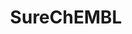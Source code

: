 ---
layout: default
bigquery: https://console.cloud.google.com/bigquery?p=patents-public-data&d=ebi_surechembl&page=dataset
citation: '“SureChEMBL” by the European Bioinformatics Institute (EMBL-EBI), used
  under CC BY-SA 3.0. G. Papadatos, M. Davies, N. Dedman, J. Chambers, A. Gaulton,
  J. Siddle, R. Koks, S. A. Irvine, J. Pettersson, N. Goncharoff, A. Hersey, J. P.
  Overington (2016). SureChEMBL: a large-scale, chemically annotated patent document
  database. Nucleic Acids Research Database Issue, 44, D1220-D1228, DOI:10.1093/nar/gkv1253,
  PMID:26582922.'
contributors: G. Papadatos, M. Davies, N. Dedman, J. Chambers, A. Gaulton, J. Siddle,
  R. Koks, S. A. Irvine, J. Pettersson, N. Goncharoff, A. Hersey, J. P. Overington
cost: None
description: 'SureChEMBL is a publicly available large-scale resource containing compounds
  extracted from the full text, images and attachments of patent documents. The data
  are extracted from the patent literature according to an automated text and image-mining
  pipeline on a daily basis. SureChEMBL provides access to a previously unavailable,
  open and timely set of annotated compound-patent associations, complemented with
  sophisticated combined structure and keyword-based search capabilities against the
  compound repository and patent document corpus. Currently, the database contains
  17 million compounds extracted from 14 million patent documents. '
documentation: http://chembl.blogspot.com/
doi: https://doi.org/10.1093/nar/gkv1253
last_edit: Mon, 04 Apr 2022 19:05:20 GMT
location: https://www.surechembl.org/search/
maintained_by: EMBL-EBI, an outstation of European Molecular Biology Laboratory
schema_fields: '[''inchi_key'', ''publication_date'', ''publication_number'', ''corpus_frequency'',
  ''field_frequency'', ''patent_id'', ''schembl_id'', ''smiles'', ''field'']'
shortname: surechembl
tags:
- biotechnology
- health
- chemical
- bioinformatics
- medical
terms_of_use: https://www.surechembl.org/terms/
title: SureChEMBL
uuid: 8c2b2faf-df08-45f9-9ad1-ddf3ca722b12
---